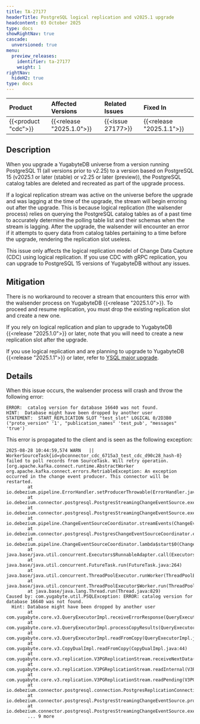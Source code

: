 ```yaml
---
title: TA-27177
headerTitle: PostgreSQL logical replication and v2025.1 upgrade
headcontent: 03 October 2025
type: docs
showRightNav: true
cascade:
  unversioned: true
menu:
  preview_releases:
    identifier: ta-27177
    weight: 1
rightNav:
  hideH2: true
type: docs
---
```


| Product |  Affected Versions  |  Related Issues   | Fixed In |
| :------ | :------------------ | :-------------    | :------- |
| {{<product "cdc">}} | {{<release "2025.1.0">}} | {{<issue 27177>}} | {{<release "2025.1.1">}} |

## Description

When you upgrade a YugabyteDB universe from a version running PostgreSQL 11 (all versions prior to v2.25) to a version based on PostgreSQL 15 (v2025.1 or later (stable) or v2.25 or later (preview)), the PostgreSQL catalog tables are deleted and recreated as part of the upgrade process.

If a logical replication stream was active on the universe before the upgrade and was lagging at the time of the upgrade, the stream will begin erroring out after the upgrade. This is because logical replication (the walsender process) relies on querying the PostgreSQL catalog tables as of a past time to accurately determine the polling table list and their schemas when the stream is lagging. After the upgrade, the walsender will encounter an error if it attempts to query data from catalog tables pertaining to a time before the upgrade, rendering the replication slot useless.

This issue only affects the logical replication model of Change Data Capture (CDC) using logical replication. If you use CDC with gRPC replication, you can upgrade to PostgreSQL 15 versions of YugabyteDB without any issues.

## Mitigation

There is no workaround to recover a stream that encounters this error with the walsender process on YugabyteDB {{<release "2025.1.0">}}. To proceed and resume replication, you must drop the existing replication slot and create a new one.

If you rely on logical replication and plan to upgrade to YugabyteDB {{<release "2025.1.0">}} or later, note that you will need to create a new replication slot after the upgrade.

If you use logical replication and are planning to upgrade to YugabyteDB {{<release "2025.1.1">}} or later, refer to [YSQL major upgrade](/stable/manage/ysql-major-upgrade-logical-replication/).

## Details

When this issue occurs, the walsender process will crash and throw the following error:

```output
ERROR:  catalog version for database 16640 was not found.
HINT:  Database might have been dropped by another user
STATEMENT:  START_REPLICATION SLOT "test_slot" LOGICAL 0/2D3B0 ("proto_version" '1', "publication_names" 'test_pub', "messages" 'true')
```

This error is propagated to the client and is seen as the following exception:

```output
2025-08-28 10:44:59,574 WARN   ||  WorkerSourceTask{id=ybconnector_cdc_6715a3_test_cdc_d90c28_hash-0} failed to poll records from SourceTask. Will retry operation.   [org.apache.kafka.connect.runtime.AbstractWorker
org.apache.kafka.connect.errors.RetriableException: An exception occurred in the change event producer. This connector will be restarted.
        at io.debezium.pipeline.ErrorHandler.setProducerThrowable(ErrorHandler.java:63)
        at io.debezium.connector.postgresql.PostgresStreamingChangeEventSource.execute(PostgresStreamingChangeEventSource.java:248)
        at io.debezium.connector.postgresql.PostgresStreamingChangeEventSource.execute(PostgresStreamingChangeEventSource.java:44)
        at io.debezium.pipeline.ChangeEventSourceCoordinator.streamEvents(ChangeEventSourceCoordinator.java:271)
        at io.debezium.connector.postgresql.PostgresChangeEventSourceCoordinator.executeChangeEventSources(PostgresChangeEventSourceCoordinator.java:100)
        at io.debezium.pipeline.ChangeEventSourceCoordinator.lambda$start$0(ChangeEventSourceCoordinator.java:137)
        at java.base/java.util.concurrent.Executors$RunnableAdapter.call(Executors.java:515)
        at java.base/java.util.concurrent.FutureTask.run(FutureTask.java:264)
        at java.base/java.util.concurrent.ThreadPoolExecutor.runWorker(ThreadPoolExecutor.java:1128)
        at java.base/java.util.concurrent.ThreadPoolExecutor$Worker.run(ThreadPoolExecutor.java:628)
        at java.base/java.lang.Thread.run(Thread.java:829)
Caused by: com.yugabyte.util.PSQLException: ERROR: catalog version for database 16640 was not found.
  Hint: Database might have been dropped by another user
        at com.yugabyte.core.v3.QueryExecutorImpl.receiveErrorResponse(QueryExecutorImpl.java:2675)
        at com.yugabyte.core.v3.QueryExecutorImpl.processCopyResults(QueryExecutorImpl.java:1263)
        at com.yugabyte.core.v3.QueryExecutorImpl.readFromCopy(QueryExecutorImpl.java:1163)
        at com.yugabyte.core.v3.CopyDualImpl.readFromCopy(CopyDualImpl.java:44)
        at com.yugabyte.core.v3.replication.V3PGReplicationStream.receiveNextData(V3PGReplicationStream.java:160)
        at com.yugabyte.core.v3.replication.V3PGReplicationStream.readInternal(V3PGReplicationStream.java:125)
        at com.yugabyte.core.v3.replication.V3PGReplicationStream.readPending(V3PGReplicationStream.java:82)
        at io.debezium.connector.postgresql.connection.PostgresReplicationConnection$1.readPending(PostgresReplicationConnection.java:669)
        at io.debezium.connector.postgresql.PostgresStreamingChangeEventSource.processMessages(PostgresStreamingChangeEventSource.java:283)
        at io.debezium.connector.postgresql.PostgresStreamingChangeEventSource.execute(PostgresStreamingChangeEventSource.java:245)
        ... 9 more
```

